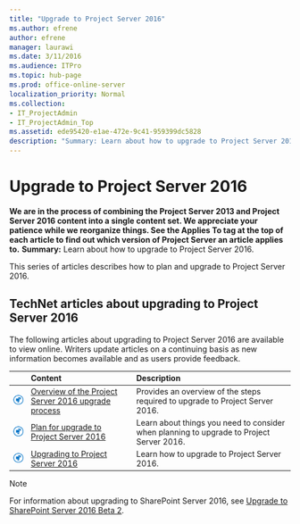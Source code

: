 ```yaml
---
title: "Upgrade to Project Server 2016"
ms.author: efrene
author: efrene
manager: laurawi
ms.date: 3/11/2016
ms.audience: ITPro
ms.topic: hub-page
ms.prod: office-online-server
localization_priority: Normal
ms.collection:
- IT_ProjectAdmin
- IT_ProjectAdmin_Top
ms.assetid: ede95420-e1ae-472e-9c41-959399dc5828
description: "Summary: Learn about how to upgrade to Project Server 2016."
---
```


# Upgrade to Project Server 2016
 **We are in the process of combining the Project Server 2013 and Project Server 2016 content into a single content set. We appreciate your patience while we reorganize things. See the Applies To tag at the top of each article to find out which version of Project Server an article applies to.**
 **Summary:** Learn about how to upgrade to Project Server 2016.
  
This series of articles describes how to plan and upgrade to Project Server 2016. 
  
## TechNet articles about upgrading to Project Server 2016

The following articles about upgrading to Project Server 2016 are available to view online. Writers update articles on a continuing basis as new information becomes available and as users provide feedback.
  
||**Content**|**Description**|
|:-----|:-----|:-----|
|![Building blocks](images/mod_icon_buildingblock_M.png)|[Overview of the Project Server 2016 upgrade process](overview-of-the-project-server-2016-upgrade-process.md) <br/> |Provides an overview of the steps required to upgrade to Project Server 2016.  <br/> |
|![Building blocks](images/mod_icon_buildingblock_M.png)|[Plan for upgrade to Project Server 2016](plan-for-upgrade-to-project-server-2016.md) <br/> |Learn about things you need to consider when planning to upgrade to Project Server 2016.  <br/> |
|![Building blocks](images/mod_icon_buildingblock_M.png)|[Upgrading to Project Server 2016](upgrading-to-project-server-2016.md) <br/> |Learn how to upgrade to Project Server 2016.  <br/> |
   
> [!NOTE]
> For information about upgrading to SharePoint Server 2016, see [Upgrade to SharePoint Server 2016 Beta 2](http://technet.microsoft.com/library/40d265d9-dd16-405f-8c85-390975024bad.aspx). 
  

